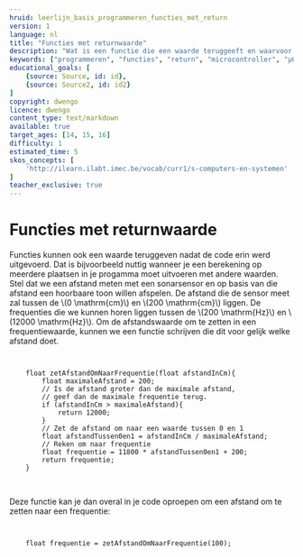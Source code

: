 ```yaml
---
hruid: leerlijn_basis_programmeren_functies_met_return
version: 1
language: nl
title: "Functies met returnwaarde"
description: "Wat is een functie die een waarde teruggeeft en waarvoor wordt die gebruikt."
keywords: ["programmeren", "functies", "return", "microcontroller", "µC", "arduino", "dwenguino"]
educational_goals: [
    {source: Source, id: id}, 
    {source: Source2, id: id2}
]
copyright: dwengo
licence: dwengo
content_type: text/markdown
available: true
target_ages: [14, 15, 16]
difficulty: 1
estimated_time: 5
skos_concepts: [
    'http://ilearn.ilabt.imec.be/vocab/curr1/s-computers-en-systemen'
]
teacher_exclusive: true
---
```


# Functies met returnwaarde

Functies kunnen ook een waarde teruggeven nadat de code erin werd uitgevoerd. Dat is bijvoorbeeld nuttig wanneer je een berekening op meerdere plaatsen in je progamma moet uitvoeren met andere waarden. Stel dat we een afstand meten met een sonarsensor en op basis van die afstand een hoorbaare toon willen afspelen. De afstand die de sensor meet zal tussen de \\(0 \mathrm{cm}\\) en \\(200 \mathrm{cm}\\) liggen. De frequenties die we kunnen horen liggen tussen de \\(200 \mathrm{Hz}\\) en \\(12000 \mathrm{Hz}\\). Om de afstandswaarde om te zetten in een frequentiewaarde, kunnen we een functie schrijven die dit voor gelijk welke afstand doet.



<pre>
<code class="language-cpp">

    float zetAfstandOmNaarFrequentie(float afstandInCm){
        float maximaleAfstand = 200;
        // Is de afstand groter dan de maximale afstand, 
        // geef dan de maximale frequentie terug.
        if (afstandInCm > maximaleAfstand){
            return 12000; 
        }
        // Zet de afstand om naar een waarde tussen 0 en 1
        float afstandTussen0en1 = afstandInCm / maximaleAfstand;
        // Reken om naar frequentie 
        float frequentie = 11800 * afstandTussen0en1 + 200;
        return frequentie;
    }

</code>
</pre>

Deze functie kan je dan overal in je code oproepen om een afstand om te zetten naar een frequentie:
<pre>
<code class="language-cpp">

    float frequentie = zetAfstandOmNaarFrequentie(100);
    
</code>
</pre>






